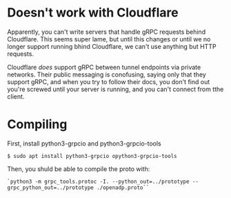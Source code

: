 # Doesn't work with Cloudflare

Apparently, you can't write servers that handle gRPC requests behind
Cloudflare.  This seems super lame, but until this changes or until we no
longer support running bhind Cloudflare, we can't use anything but HTTP
requests.

Cloudflare _does_ support gRPC between tunnel endpoints via private networks.
Their public messaging is conofusing, saying only that they support gRPC, and
when you try to follow their docs, you don't find out you're screwed until your
server is running, and you can't connect from tthe client.

# Compiling

First, install python3-grpcio and python3-grpcio-tools

```
$ sudo apt install python3-grpcio opython3-grpcio-tools
```

Then, you shuld be able to compile the proto with:

```
`python3 -m grpc_tools.protoc -I. --python_out=../prototype --grpc_python_out=../prototype ./openadp.proto``
```
